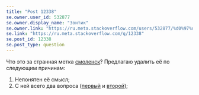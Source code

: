 ```yaml
---
title: "Post 12338"
se.owner.user_id: 532877
se.owner.display_name: "Зонтик"
se.owner.link: "https://ru.meta.stackoverflow.com/users/532877/%d0%97%d0%be%d0%bd%d1%82%d0%b8%d0%ba"
se.link: "https://ru.meta.stackoverflow.com/q/12338"
se.post_id: 12338
se.post_type: question
---
```

<p>Что это за странная метка <a href="https://ru.stackoverflow.com/questions/tagged/%d1%81%d0%bc%d0%be%d0%bb%d0%b5%d0%bd%d1%81%d0%ba" class="post-tag" title="показать вопросы с меткой [смоленск]" aria-label="показать вопросы с меткой [смоленск]" rel="tag" aria-labelledby="tag-смоленск-tooltip-container">смоленск</a>? Предлагаю удалить её по следующим причинам:</p>
<ol>
<li>Непонятен её смысл;</li>
<li>С ней всего два вопроса (<a href="https://ru.stackoverflow.com/questions/1330965">первый</a> и <a href="https://ru.stackoverflow.com/questions/1493200">второй</a>);</li>
</ol>
